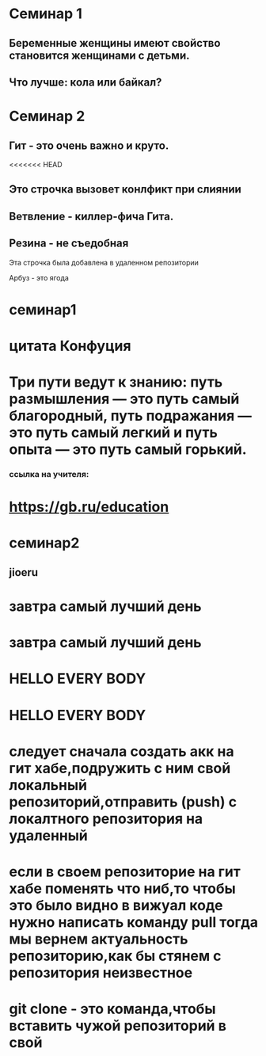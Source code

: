 # Семинар 1 

## Беременные женщины имеют свойство становится женщинами с детьми. 
## Что лучше: кола или байкал?

# Семинар 2

## Гит - это очень важно и круто.
<<<<<<< HEAD

## Это строчка вызовет конлфикт при слиянии 

## Ветвление - киллер-фича Гита. 
## Резина - не съедобная 


Эта строчка была добавлена в удаленном репозитории 

Арбуз - это ягода

# семинар1
# **цитата Конфуция**
# Три пути ведут к знанию: путь размышления — это путь самый благородный, путь подражания — это путь самый легкий и путь опыта — это путь самый горький.
### ссылка на учителя:
# https://gb.ru/education


# семинар2

## jioeru
# завтра самый лучший день
# завтра самый лучший день
# HELLO EVERY BODY
# HELLO EVERY BODY
# следует сначала создать акк на гит хабе,подружить с ним свой локальный репозиторий,отправить (push) с  локалтного репозитория на удаленный
# если в своем репозиторие на гит хабе поменять что ниб,то чтобы это было видно в вижуал коде нужно написать команду pull тогда мы вернем актуальность репозиторию,как бы стянем с репозитория неизвестное 
# git clone - это команда,чтобы вставить чужой репозиторий в свой
